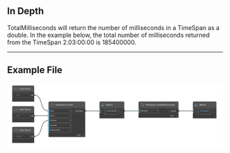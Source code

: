 ## In Depth
TotalMilliseconds will return the number of milliseconds in a TimeSpan as a double. In the example below, the total number of milliseconds returned from the TimeSpan 2.03:00:00 is 185400000.
___
## Example File

![TotalMilliseconds](./DSCore.TimeSpan.TotalMilliseconds_img.jpg)

